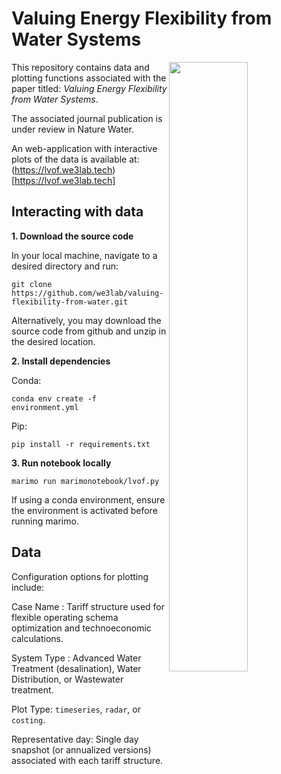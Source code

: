 # Valuing Energy Flexibility from Water Systems

<img src="https://github.com/we3lab/valuing-flexibility-from-water/blob/main/figures/png/figure2.png" width="50%" align="right">

This repository contains data and plotting functions associated with the paper titled: *Valuing Energy Flexibility from Water Systems*.


The associated journal publication is under review in Nature Water.


An web-application with interactive plots of the data is available at: (https://lvof.we3lab.tech)[https://lvof.we3lab.tech]

## Interacting with data
**1. Download the source code**

In your local machine, navigate to a desired directory and run:
```
git clone https://github.com/we3lab/valuing-flexibility-from-water.git
```
Alternatively, you may download the source code from github and unzip in the desired location.

**2. Install dependencies**

Conda:
```
conda env create -f environment.yml
```
Pip:
```
pip install -r requirements.txt
```

**3. Run notebook locally**

```
marimo run marimonotebook/lvof.py
```
If using a conda environment, ensure the environment is activated before running marimo.

## Data
Configuration options for plotting include:

Case Name : Tariff structure used for flexible operating schema optimization and technoeconomic calculations.

System Type : Advanced Water Treatment (desalination), Water Distribution, or Wastewater treatment.

Plot Type: ```timeseries```, ```radar```, or ```costing```.

Representative day: Single day snapshot (or annualized versions) associated with each tariff structure.
